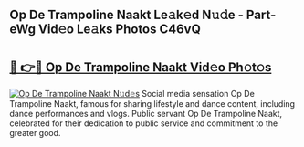 ## Op De Trampoline Naakt Le𝚊k𝚎d N𝚞𝚍e - Part-eWg Vid𝚎o Le𝚊ks Photos C46vQ

# <h2><a href="http://fb5kqk.evod.top/?m=Op+De+Trampoline+Naakt">🔗 👉🔴 Op De Trampoline Naakt Vid𝚎o Ph𝚘t𝚘s</a></h2>

[![Op De Trampoline Naakt N𝚞d𝚎s](https://i.imgur.com/8V9OHl7.gif)](http://fb5kqk.evod.top/?m=Op+De+Trampoline+Naakt)
Social media sensation Op De Trampoline Naakt, famous for sharing lifestyle and dance content, including dance performances and vlogs. Public servant Op De Trampoline Naakt, celebrated for their dedication to public service and commitment to the greater good. 
